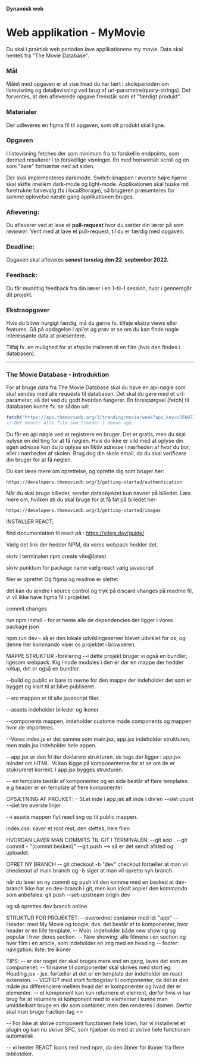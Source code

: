 **Dynamisk web**

# Web applikation - MyMovie

Du skal i praktisk web perioden lave applikationene my movie. Data skal hentes fra "The Movie Database".

### **Mål**
Målet med opgaven er at vise hvad du har lært i skoleperioden om listevisning og detaljevisning ved brug af url-parametre(query-strings). Det forventes, at den afleverede opgave fremstår som et "færdigt produkt".


### **Materialer**
Der udleveres en figma fil til opgaven, som dit produkt skal ligne.

### **Opgaven**

I listevisning fetches der som minimum fra to forskellie endpoints, som dermed resulterer i to forskellige visninger. En med horisontalt scroll og en som "bare" fortsætter ned ad siden. 

Der skal implementeres darkmode. Switch-knappen i øverste højre hjørne skal skifte imellem dark-mode og light-mode. Applikationen skal huske mit foretrukne farvevalg (fx i localStorage), så brugeren præsenteres for samme oplevelse næste gang applikationen bruges.


### **Aflevering**: 
Du afleverer ved at lave et **pull-request** hvor du sætter din lærer på som *reviewer*. Vent med at lave et pull-request, til du er færdig med opgaven. 

### **Deadline**: 
Opgaven skal afleveres **senest torsdag den 22. september 2022.** 

### **Feedback**: 
Du får mundtlig feedback fra din lærer i en 1-til-1 session, hvor i gennemgår dit projekt.

### **Ekstraopgaver**
Hvis du bliver hurgigt færdig, må du gerne fx. tilføje ekstra views eller features. Gå på opdagelse i api'et og prøv at se om du kan finde nogle interessante data at præsentere.

Tilføj fx. en mulighed for at afspille traileren til en film (hvis den findes i databasen).

---

### **The Movie Database - introduktion**

For at bruge data fra The Movie Database skal du have en api-nøgle som skal sendes med alle requests til databasen. Det skal du gøre med et url-parameter, så det ved du godt hvordan fungerer.
En forespørgsel (fetch) til databasen kunne fx. se sådan ud:

```js
fetch("https://api.themoviedb.org/3/trending/movie/week?api_key=c56b07231159979f222a2baafd615777")
// Det henter alle film som trender i denne uge.
```

Du får en api nøgle ved at registrere en bruger. Det er gratis, men du skal oplyse en del ting for at få nøglen. Hvis du ikke er vild med at oplyse din egen adresse kan du jo oplyse en fiktiv adresse i nærheden af hvor du bor, eller i nærheden af skolen. Brug dog din skole email, da du skal verificere din bruger for at få nøglen.

Du kan læse mere om oprettelse, og oprette dig som bruger her:
```
https://developers.themoviedb.org/3/getting-started/authentication
```

Når du skal bruge billeder, sender dataobjektet kun navnet på billedet. Læs mere om, hvilken sti du skal bruge for at få fat på billedet her: 

```
https://developers.themoviedb.org/3/getting-started/images
```


INSTALLER REACT;

find documentation til react på : https://vitejs.dev/guide/

Vælg det link der hedder NPM, da vores webpack hedder det.

skriv i terminalen npm create vite@latest

skriv punktum for package name
vælg react
vælg javascript

filer er oprettet
Og figma og readme er slettet

det kan du ændre i source control og tryk på discard vhanges på readme fil, vi vil ikke have figma fil i projektet.

commit changes

run npm install - for at hente alle de dependencies der ligger i vores package json

npm run dev - så er den lokale udviklingsserver blevet udviklet for os, og denne her kommando viser os projektet i browseren. 

MAPPE STRUKTUR -forklaring
--i dette projekt bruger vi også en bundler, ligesom webpack. Kig i node modules i den er der en mappe der hedder rollup, det er også en bundler. 

--build og public er bare to navne for den mappe der indeholder det som er bygget og klart til at blive publiseret. 

--src mappen er til alle javascript filer.

--assets indeholder billeder og ikoner.

--components mappen, indeholder custome made components og mappen hvor de importeres. 

--Vores index.js er det samme som main.jsx, app.jsx indeholder strukturen, men main.jsx indeholder hele appen.

--app.jsx er den fil der deklarere strukturen. de tags der ligger i app.jsx minder om HTML. Vi kan kigge på komponenterne for at se om de er stukrureret korrekt. I app.jsx bygges strukturen. 


-- en template består af komponenter og en side består af flere templates. e.g header er en template af flere komponenter. 

OPSÆTNING AF PROJKET:
--SLet inde i  app.jsk alt inde i div'en
--slet count
--slet tre øverste linjer

--i assets mappen flyt react svg op til public mappen.

index.css: kaver et root rest, den slettes, hele filen

HVORDAN LAVER MAN COMMITS TIL GIT I TERMINALEN:
--git add .
--git commit - "(commit besked)"
--git push
--> så er det sendt afsted og uploadet.

OPRET NY BRANCH
-- git checkout -b "dev"
checkout fortæller at man vil checkeout af main branch og -b siger at man vil oprette nyh branch.

når du laver en ny commit og push vil den komme med en besked at dev-branch ikke har en dev-branch i git, men kun lokalt kopier den kommando som anbefales: git push --set-upstream origin dev

og så oprettes dev branch online.

STRUKTUR FOR PROJEKTET:
--overordnet container med id: "app"
-- Header: med My Movie og toogle, dvs. det består af to komponenter, hvor header er en lille template.
-- Main: indeholder både new showing og popular i hver deres section.
-- New showing: alle filmene i en section og hver film i en article, som indeholder en img med en heading
-- footer: navigation: liste: tre ikoner

TIPS: 
-- er der noget der skal bruges mere end en gang, laves det som en componenet.
-- fil navne til componenter skal skrives med stort eg. Heading.jsx - jsx. fortæller at det er en template der indeholder en react extension.
-- VIGTIGT med stort forbogstav til  componenter, da det er den måde jsx differenciere mellem hvad der er komponenter og hvad der er elementer.
-- et komponent kan kun returnere et element, derfor hvis vi har brug for at returnere et komponent med to elementer i kunne man umiddelbart bruge en div som container, men den renderes i domen. Derfor skal man bruge fraction-tag <>

-- For ikke at skrive component functionen hele tiden, har vi installeret et plugin og kan nu skrive SFC, som hjælper os med at skrive hele functionen automatisk

-- vi henter REACT Icons ned med npm, da den åbner for ikoner fra flere biblioteker.
